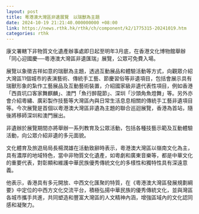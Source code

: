 ```yaml
---
layout: post
title: 粵港澳大灣區非遺展覽　以瑞獸為主題　
date: 2024-10-19 21:21:40.000000000 +08:00
link: https://news.rthk.hk/rthk/ch/component/k2/1775315-20241019.htm
categories: rthk
---
```


康文署轄下非物質文化遺產辦事處即日起至明年3月底，在香港文化博物館舉辦「同心迎國慶──粵港澳大灣區非遺匯瑞」展覽，公眾可免費入場。

展覽以象徵吉祥如意的瑞獸為主題，透過互動展品和體驗活動等方式，向觀眾介紹大灣區11個城市的表演藝術、傳統手工藝、節慶習俗等非遺項目，包括會展示具有瑞獸形象的紮作工藝展品及互動藝術裝置，介紹國家級非遺代表性項目，例如香港「西貢坑口客家舞麒麟」、澳門「魚行醉龍節」、深圳「沙頭角魚燈舞」等。另外亦會介紹粵繡、廣彩製作技藝等大灣區內與日常生活息息相關的傳統手工藝非遺項目等。今次展覽是首個以粵港澳大灣區非遺為主題的聯合巡迴展覽，香港為首站，隨後將移師深圳和澳門展出。

非遺辦於展覽期間亦將舉辦一系列教育及公眾活動，包括各種技藝示範及互動體驗活動，向公眾介紹非遺的多元面貌。

文化體育及旅遊局局長楊潤雄在活動致辭時表示，粵港澳大灣區以嶺南文化為主，具有濃厚的地域特色，當中非物質文化遺產，如粵劇和廣東音樂等，都是中華文化的重要代表，對彰顯和維護中華民族優秀傳統文化的多樣性和獨特性具有深遠意義。

他表示，香港具有多元開放、中西文化匯聚的特質，在《粵港澳大灣區發展規劃綱要》中定位的中西方文化交流平台，積極弘揚中華民族的優秀傳統文化，並與灣區各城市攜手共進，共同塑造和豐富大灣區的人文精神內涵，增強區域內的文化認同感和凝聚力。
